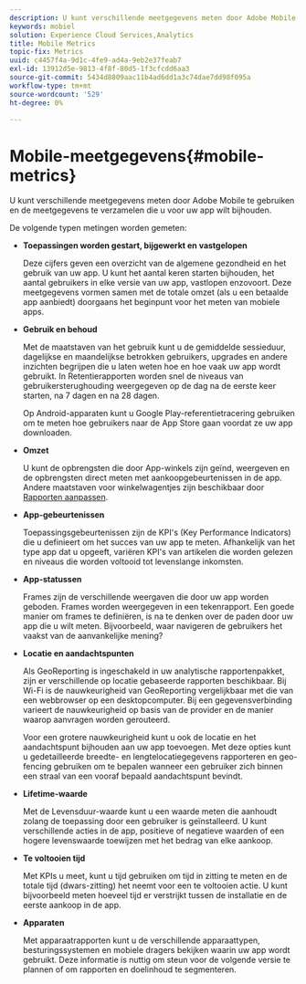 ```yaml
---
description: U kunt verschillende meetgegevens meten door Adobe Mobile te gebruiken en de meetgegevens te verzamelen die u voor uw app wilt bijhouden.
keywords: mobiel
solution: Experience Cloud Services,Analytics
title: Mobile Metrics
topic-fix: Metrics
uuid: c4457f4a-9d1c-4fe9-ad4a-9eb2e37feab7
exl-id: 13912d5e-9813-4f8f-80d5-1f3cfcdd6aa3
source-git-commit: 5434d8809aac11b4ad6dd1a3c74dae7dd98f095a
workflow-type: tm+mt
source-wordcount: '529'
ht-degree: 0%

---
```


# Mobile-meetgegevens{#mobile-metrics}

U kunt verschillende meetgegevens meten door Adobe Mobile te gebruiken en de meetgegevens te verzamelen die u voor uw app wilt bijhouden.

De volgende typen metingen worden gemeten:

* **Toepassingen worden gestart, bijgewerkt en vastgelopen**

   Deze cijfers geven een overzicht van de algemene gezondheid en het gebruik van uw app. U kunt het aantal keren starten bijhouden, het aantal gebruikers in elke versie van uw app, vastlopen enzovoort. Deze meetgegevens vormen samen met de totale omzet (als u een betaalde app aanbiedt) doorgaans het beginpunt voor het meten van mobiele apps.

* **Gebruik en behoud**

   Met de maatstaven van het gebruik kunt u de gemiddelde sessieduur, dagelijkse en maandelijkse betrokken gebruikers, upgrades en andere inzichten begrijpen die u laten weten hoe en hoe vaak uw app wordt gebruikt. In Retentierapporten worden snel de niveaus van gebruikersterughouding weergegeven op de dag na de eerste keer starten, na 7 dagen en na 28 dagen.

   Op Android-apparaten kunt u Google Play-referentietracering gebruiken om te meten hoe gebruikers naar de App Store gaan voordat ze uw app downloaden.

* **Omzet**

   U kunt de opbrengsten die door App-winkels zijn geïnd, weergeven en de opbrengsten direct meten met aankoopgebeurtenissen in de app. Andere maatstaven voor winkelwagentjes zijn beschikbaar door [Rapporten aanpassen](/help/using/usage/reports-customize/reports-customize.md).

* **App-gebeurtenissen**

   Toepassingsgebeurtenissen zijn de KPI&#39;s (Key Performance Indicators) die u definieert om het succes van uw app te meten. Afhankelijk van het type app dat u opgeeft, variëren KPI&#39;s van artikelen die worden gelezen en niveaus die worden voltooid tot levenslange inkomsten.

* **App-statussen**

   Frames zijn de verschillende weergaven die door uw app worden geboden. Frames worden weergegeven in een tekenrapport. Een goede manier om frames te definiëren, is na te denken over de paden door uw app die u wilt meten. Bijvoorbeeld, waar navigeren de gebruikers het vaakst van de aanvankelijke mening?

* **Locatie en aandachtspunten**

   Als GeoReporting is ingeschakeld in uw analytische rapportenpakket, zijn er verschillende op locatie gebaseerde rapporten beschikbaar. Bij Wi-Fi is de nauwkeurigheid van GeoReporting vergelijkbaar met die van een webbrowser op een desktopcomputer. Bij een gegevensverbinding varieert de nauwkeurigheid op basis van de provider en de manier waarop aanvragen worden gerouteerd.

   Voor een grotere nauwkeurigheid kunt u ook de locatie en het aandachtspunt bijhouden aan uw app toevoegen. Met deze opties kunt u gedetailleerde breedte- en lengtelocatiegegevens rapporteren en geo-fencing gebruiken om te bepalen wanneer een gebruiker zich binnen een straal van een vooraf bepaald aandachtspunt bevindt.

* **Lifetime-waarde**

   Met de Levensduur-waarde kunt u een waarde meten die aanhoudt zolang de toepassing door een gebruiker is geïnstalleerd. U kunt verschillende acties in de app, positieve of negatieve waarden of een hogere levenswaarde toewijzen met het bedrag van elke aankoop.

* **Te voltooien tijd**

   Met KPIs u meet, kunt u tijd gebruiken om tijd in zitting te meten en de totale tijd (dwars-zitting) het neemt voor een te voltooien actie. U kunt bijvoorbeeld meten hoeveel tijd er verstrijkt tussen de installatie en de eerste aankoop in de app.

* **Apparaten**

   Met apparaatrapporten kunt u de verschillende apparaattypen, besturingssystemen en mobiele dragers bekijken waarin uw app wordt gebruikt. Deze informatie is nuttig om steun voor de volgende versie te plannen of om rapporten en doelinhoud te segmenteren.

